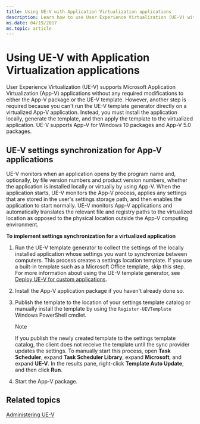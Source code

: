 ```yaml
---
title: Using UE-V with Application Virtualization applications
description: Learn how to use User Experience Virtualization (UE-V) with Microsoft Application Virtualization (App-V).
ms.date: 04/19/2017
ms.topic: article
---
```


# Using UE-V with Application Virtualization applications

User Experience Virtualization (UE-V) supports Microsoft Application Virtualization (App-V) applications without any required modifications to either the App-V package or the UE-V template. However, another step is required because you can't run the UE-V template generator directly on a virtualized App-V application. Instead, you must install the application locally, generate the template, and then apply the template to the virtualized application. UE-V supports App-V for Windows 10 packages and App-V 5.0 packages.

## UE-V settings synchronization for App-V applications

UE-V monitors when an application opens by the program name and, optionally, by file version numbers and product version numbers, whether the application is installed locally or virtually by using App-V. When the application starts, UE-V monitors the App-V process, applies any settings that are stored in the user's settings storage path, and then enables the application to start normally. UE-V monitors App-V applications and automatically translates the relevant file and registry paths to the virtualized location as opposed to the physical location outside the App-V computing environment.

 **To implement settings synchronization for a virtualized application**

1. Run the UE-V template generator to collect the settings of the locally installed application whose settings you want to synchronize between computers. This process creates a settings location template. If you use a built-in template such as a Microsoft Office template, skip this step. For more information about using the UE-V template generator, see [Deploy UE-V for custom applications](uev-deploy-uev-for-custom-applications.md).
1. Install the App-V application package if you haven't already done so.

1. Publish the template to the location of your settings template catalog or manually install the template by using the `Register-UEVTemplate` Windows PowerShell cmdlet.

    > [!NOTE]
    > If you publish the newly created template to the settings template catalog, the client does not receive the template until the sync provider updates the settings. To manually start this process, open **Task Scheduler**, expand **Task Scheduler Library**, expand **Microsoft**, and expand **UE-V**. In the results pane, right-click **Template Auto Update**, and then click **Run**.

1. Start the App-V package.

## Related topics

[Administering UE-V](uev-administering-uev.md)
